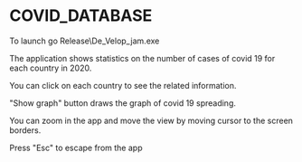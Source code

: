 # COVID_DATABASE
To launch go Release\De_Velop_jam.exe

The application shows statistics on the number of cases of covid 19 for each country in 2020.

You can click on each country to see the related information. 

"Show graph" button draws the graph of covid 19 spreading.

You can zoom in the app and move the view by moving cursor to the screen borders.

Press "Esc" to escape from the app
 
